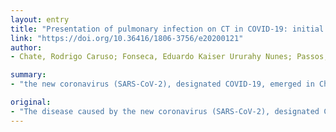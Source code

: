 ```yaml
---
layout: entry
title: "Presentation of pulmonary infection on CT in COVID-19: initial experience in Brazil"
link: "https://doi.org/10.36416/1806-3756/e20200121"
author:
- Chate, Rodrigo Caruso; Fonseca, Eduardo Kaiser Ururahy Nunes; Passos, Rodrigo Bastos Duarte; Teles, Gustavo Borges da Silva; Shoji, Hamilton; Szarf, Gilberto

summary:
- "the new coronavirus (SARS-CoV-2), designated COVID-19, emerged in China in late 2019. It subsequently spread to all continents, and infection with SARS is now classified as a pandemic. No case series have been published in Brazil. The disease has also grown in the international literature, including its manifestations on imaging studies. Despite the magnitude achieved, scientific interest in the disease has grown in international literature. To date, no case series has been published. Infection with the new virus is classified as COVId-19) has emerged in the city of Wuhan (Hubei province."

original:
- "The disease caused by the new coronavirus (SARS-CoV-2), designated COVID-19, emerged in late 2019 in China, in the city of Wuhan (Hubei province), and showed exponential growth in that country. It subsequently spread to all continents, and infection with SARS-CoV-2 is now classified as a pandemic. Given the magnitude achieved, scientific interest in COVID-19 has also grown in the international literature, including its manifestations on imaging studies, particularly on CT. To date, no case series have been published in Brazil. Therefore, our objective was to describe the CT findings in an initial series of 12 patients."
---
```


